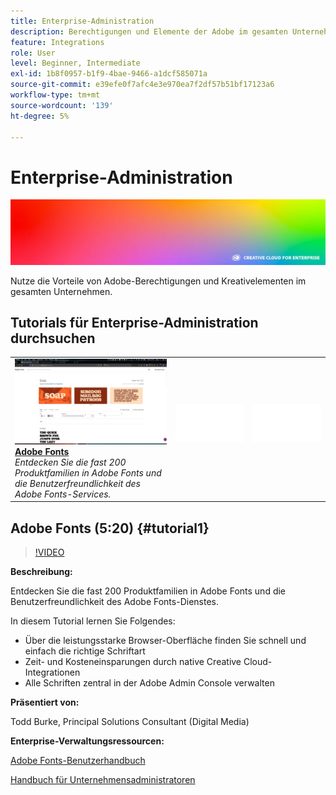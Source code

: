 ```yaml
---
title: Enterprise-Administration
description: Berechtigungen und Elemente der Adobe im gesamten Unternehmen verwalten
feature: Integrations
role: User
level: Beginner, Intermediate
exl-id: 1b8f0957-b1f9-4bae-9466-a1dcf585071a
source-git-commit: e39efe0f7afc4e3e970ea7f2df57b51bf17123a6
workflow-type: tm+mt
source-wordcount: '139'
ht-degree: 5%

---
```


# Enterprise-Administration

![Tutorial Hero Image](../assets/hero_cce.jpg)

Nutze die Vorteile von Adobe-Berechtigungen und Kreativelementen im gesamten Unternehmen.

## Tutorials für Enterprise-Administration durchsuchen

<table style="table-layout:fixed">
<tr>
 <td>
   <a href="enterprise.md#tutorial1">
      <img alt="Adobe Fonts" src="../assets/fonts_burke_thumbnail.jpg" />
   </a>
    <div>
   <a href="enterprise.md#tutorial1"><strong>Adobe Fonts</strong></a>
    </div>
    <em>Entdecken Sie die fast 200 Produktfamilien in Adobe Fonts und die Benutzerfreundlichkeit des Adobe Fonts-Services.</em>
    <br>
  </td>
  <td>
    <img alt="Spacer" src="../assets/Whitespacer.png" />
    <div>
    <br>
  </td>
  <td>
    <img alt="Spacer" src="../assets/Whitespacer.png" />
    <div>
    <br>
  </td>
</tr>
</table>

## Adobe Fonts (5:20) {#tutorial1}

>[!VIDEO](https://video.tv.adobe.com/v/328226?hidetitle=true)

**Beschreibung:**

Entdecken Sie die fast 200 Produktfamilien in Adobe Fonts und die Benutzerfreundlichkeit des Adobe Fonts-Dienstes.

In diesem Tutorial lernen Sie Folgendes:
* Über die leistungsstarke Browser-Oberfläche finden Sie schnell und einfach die richtige Schriftart
* Zeit- und Kosteneinsparungen durch native Creative Cloud-Integrationen
* Alle Schriften zentral in der Adobe Admin Console verwalten

**Präsentiert von:**

Todd Burke, Principal Solutions Consultant (Digital Media)

**Enterprise-Verwaltungsressourcen:**

[Adobe Fonts-Benutzerhandbuch](https://helpx.adobe.com/fonts/user-guide.html)

[Handbuch für Unternehmensadministratoren](https://helpx.adobe.com/enterprise/admin-guide.html)
